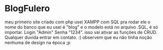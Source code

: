# BlogFulero
meu primeiro site criado com php
usei XAMPP com SQL pra rodar ele
o nome do banco que eu usei é "blog" e o modelo está no arquivo .SQL, é só importar.
Login "Admin" Senha "1234". isso vai ativar as funções de CRUD.
Qualquer duvida entrar em contato. :)
observem que eu não tinha noção nenhuma de design na época ;p
